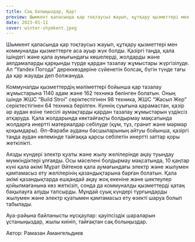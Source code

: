 ```yaml
---
title: Сақ болыңыздар, Қар!
preview: Шымкент қаласында қар тоқтаусыз жауып, құтқару қызметтері мен коммуналды қызметтерге аса ауыр жүк болды.
date: 2023-01-11
cover: winter-shymkent.jpeg
---
```


Шымкент қаласында қар тоқтаусыз жауып, құтқару қызметтері мен коммуналды қызметтерге аса ауыр жүк болды. Қазіргі таңда, қала ішіндегі және қала аумығындағы көшелерді, жолдарды және аялдамаларды қарқынды түрде қардан тазалау жұмыстары жүргізілуде. Ал “Yandex Погода” дереккөздеріне сүйенетін болсақ, бүгін түнде тағы да қар жауады деп болжануда.

Коммуналды қызметтердің мәліметтері бойынша қар тазалау жұмыстарына 1140 адам және 162 техника бөлінген болатын. Оның ішінде ЖШС “Build Stroi” серіктестігінен 98 техника, ЖШС “Жасыл Жер” серіктестігінен 64 техника берілген. Күннің суығына қарамастан, қазір әр аудан өзіне тиесілі аумақтарды қардан тазалау жұмыстарын үздіксіз атқаруда. Қала жолдарында көктайғақты болдырмау мақсатында жолдарға инертті материалдар себілуде (құм, тұз, гранит және мәрмәр қоқымдары). Әл-Фараби ауданы басшыларының айтуы бойынша, қазіргі таңда аудан көлемінде тайғаққа қарсы себілетін инертті заттар қоры жеткілікті.

Аязды күндері электр қуаты және жылу желілерінде ақау туындау мүмкіндіктері ұлғаяды. Осы мәселені болдырмау мақсатында, 10 қаңтар күні қала әкімі Мұрат Әйтенов қала аумағындағы электр және жылумен қамтамасыз ету желілерінің қазандықтарына барған болатын. Қала әкімі қазандықтарда ешқандай ақау жоқ екеніне және шектеулер қойылмағанына көз жеткізіп, сонда да коммуналды қызметтерді қатаң бақылауға алуды тапсырды. Мұндай суық күндері тұрғындарды жылумен және электр қуатымен қамтамасыз ету өзекті шаруа болып табылады.

Ауа-райына байланысты нұсқаулар: қауіпсіздік шараларын ұстаныңыздар, жылы киініп, тайғақтан сақ болыңыздар.

Автор: Рамазан Амангельдиев